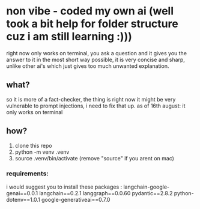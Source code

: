 # non vibe - coded my own ai (well took a bit help for folder structure cuz i am still learning :)))
  right now only works on terminal, you ask a question and it gives you the answer to it in the most short way possible, it is very concise and sharp, unlike other ai's which just gives too much unwanted explanation.

## what? 
   so it is more of a fact-checker, the thing is right now it might be very vulnerable to prompt injections, i need to fix that up. 
   as of 16th august: it only works on terminal 
## how?
   1. clone this repo
   2. python -m venv .venv
   3. source .venv/bin/activate (remove "source" if you arent on mac)
   ### requirements:
 i would suggest you to install these packages : 
 langchain-google-genai==0.0.1
 langchain==0.2.1
 langgraph==0.0.60
 pydantic==2.8.2
 python-dotenv==1.0.1
 google-generativeai==0.7.0
  

